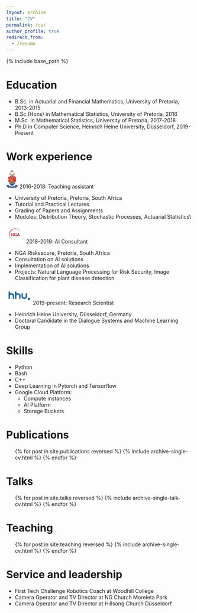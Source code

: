 ```yaml
---
layout: archive
title: "CV"
permalink: /cv/
author_profile: true
redirect_from:
  - /resume
---
```


{% include base_path %}

Education
======
* B.Sc. in Actuarial and Financial Mathematics, University of Pretoria, 2013-2015
* B.Sc.(Hons) in Mathematical Statistics, University of Pretoria, 2016
* M.Sc. in Mathematical Statistics, University of Pretoria, 2017-2018
* Ph.D in Computer Science, Heinrich Heine University, Düsseldorf, 2019-Present

Work experience
======

<img src="/images/up.png" alt="alt text" height="50" >  2016-2018: Teaching assistant
  * University of Pretoria, Pretoria, South Africa
  * Tutorial and Practical Lectures
  * Grading of Papers and Assignments
  * Modules: Distribution Theory, Stochastic Processes, Actuarial Statistics\
 
<img src="/images/nga.png" alt="alt text" height="50" >  2018-2019: AI Consultant
  * NGA Risksecure, Pretoria, South Africa
  * Consultation on AI solutions
  * Implementation of AI solutions
  * Projects: Natural Language Processing for Risk Security, Image Classification for plant disease detection
  
<img src="/images/hhu.jpg" alt="alt text" height="50" >  2019-present: Research Scientist
  * Heinrich Heine University, Düsseldorf, Germany
  * Doctoral Candidate in the Dialogue Systems and Machine Learning Group
  
Skills
======
* Python
* Bash
* C++
* Deep Learning in Pytorch and Tensorflow
* Google Cloud Platform:
  * Compute instances
  * AI Platform
  * Storage Buckets

Publications
======
  <ul>{% for post in site.publications reversed %}
    {% include archive-single-cv.html %}
  {% endfor %}</ul>
  
Talks
======
  <ul>{% for post in site.talks reversed %}
    {% include archive-single-talk-cv.html  %}
  {% endfor %}</ul>
  
Teaching
======
  <ul>{% for post in site.teaching reversed %}
    {% include archive-single-cv.html %}
  {% endfor %}</ul>
  
Service and leadership
======
* First Tech Challenge Robotics Coach at Woodhill College
* Camera Operator and TV Director at NG Church Moreleta Park
* Camera Operator and TV Director at Hillsong Church Düsseldorf
